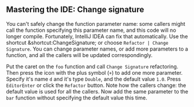 ## Mastering the IDE: Change signature

You can't safely change the function parameter name:
some callers might call the function specifying this parameter name, and
this code will no longer compile.
Fortunately, IntelliJ IDEA can fix that automatically.
Use the shortcut <span class="shortcut">&shortcut:ChangeSignature;</span>
or choose <span class="control">`Refactor | Change Signature`</span>.
You can change parameter names, or add more parameters to a function,
and all the callers will be updated correspondingly.

Put the caret on the `foo` function and call 
<span class="control">`Change Signature`</span> refactoring. Then press the icon
with the plus symbol (`+`) to add one more parameter. Specify it's name `d` and
it's type `Double`, and the default value `1.0`.
Press <span class="control">`EditorEnter`</span> or click the 
<span class="control">`Refactor`</span> button.
Note how the callers change: the default value is used for all the callers.
Now add the same parameter to the `bar` function without specifying
the default value this time.